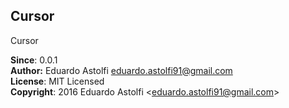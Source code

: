 <a name="module_Cursor"></a>

## Cursor
Cursor

**Since**: 0.0.1  
**Author:** Eduardo Astolfi <eduardo.astolfi91@gmail.com>  
**License**: MIT Licensed  
**Copyright**: 2016 Eduardo Astolfi &lt;eduardo.astolfi91@gmail.com&gt;  
